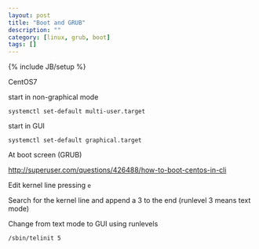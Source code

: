 ```yaml
---
layout: post
title: "Boot and GRUB"
description: ""
category: [linux, grub, boot]
tags: []
---
```

{% include JB/setup %}


CentOS7

start in non-graphical mode

    systemctl set-default multi-user.target

start in GUI

    systemctl set-default graphical.target

At boot screen (GRUB)

<http://superuser.com/questions/426488/how-to-boot-centos-in-cli>

Edit kernel line pressing ```e```

Search for the kernel line and append a 3 to the end (runlevel 3 means text mode)


Change from text mode to GUI using runlevels

    /sbin/telinit 5

